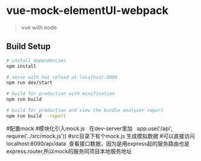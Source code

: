 # vue-mock-elementUI-webpack

> vue with node

## Build Setup

``` bash
# install dependencies
npm install

# serve with hot reload at localhost:8080
npm run dev/start

# build for production with minification
npm run build

# build for production and view the bundle analyzer report
npm run build --report
```


#配置mock
#模块化引入mock.js   在dev-server里加    app.use('/api', require('../src/mock.js'))
#src目录下有个mock.js 生成模拟数据
#可以直接访问localhost:8090/api/data  查看接口数据，因为是用express起的服务路由也是express.router,所以mock的服务同项目本地服务地址

